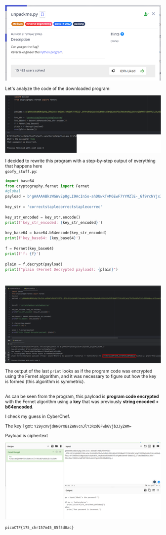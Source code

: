![Task desc](../assets/images/unpackme.py_image_1.png)

Let's analyze the code of the downloaded program:  

![image_2](../assets/images/unpackme.py_image_2.png)


I decided to rewrite this program with a step-by-step output of everything that happens here  
`goofy_stuff.py`:          

```python
import base64
from cryptography.fernet import Fernet
#global
payload = b'gAAAAABkzWGWvEp8gLI9AcIn5o-ahDUwkTvM6EwF7YYMZlE-_Gf9rcNYjxIgX4b0ltY6bcxKarib2ds6POclRwCwhsRb1LOXVt4Q3ePtMY4BmHFFZlIHLk05CjwigT7hiI9p3sH9e7Cpk1uO90xbHbuy-mfi3nkmn411aBgwxyWpJvykpkuBIG_nty6zbox3UhbB85TOis0TgM0zG4ht0-GUW4wTq2_5-wkw3kV1ZAisLJHzF-Z9oLMmwFZU0UCAcHaBTGDF5BnVLmUeCGTgzVLSNn6BmB61Yg=='

key_str = 'correctstaplecorrectstaplecorrec'

key_str_encoded = key_str.encode()
print(f'key_str_encoded: {key_str_encoded}')

key_base64 = base64.b64encode(key_str_encoded)
print(f'key_base64: {key_base64}')

f = Fernet(key_base64)
print(f'f: {f}')

plain = f.decrypt(payload)
print(f"plain (Fernet Decrypted payload): {plain}")
```

<br/>

![image_3](../assets/images/unpackme.py_image_3.png)


The output of the last `print` looks as if the program code was encrypted using the Fernet algorithm, and it was necessary to figure out how the key is formed (this algorithm is symmetric).<br/><br/>

As can be seen from the program, this payload is **program code encrypted** with the Fernet algorithm using a **key** that was previously **string encoded + b64encoded**.

I check my guess in CyberChef.

The key I got: `Y29ycmVjdHN0YXBsZWNvcnJlY3RzdGFwbGVjb3JyZWM=`

Payload is ciphertext

![image_4](../assets/images/unpackme.py_image_4.png)  

`picoCTF{175_chr157m45_85f5d0ac}`
 
